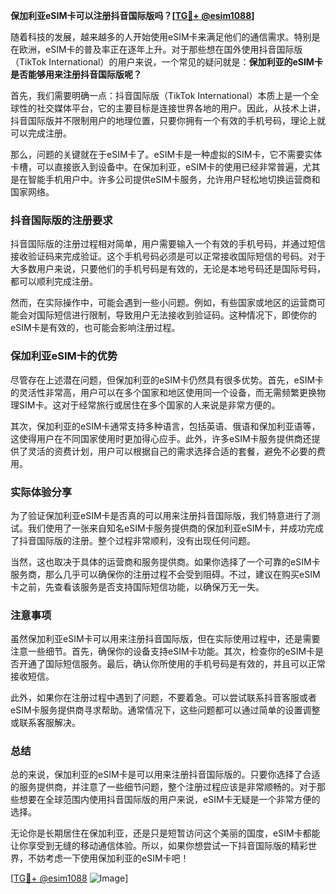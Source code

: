 **保加利亚eSIM卡可以注册抖音国际版吗？[[TG💪+ @esim1088](https://t.me/s/esim1088)]**

随着科技的发展，越来越多的人开始使用eSIM卡来满足他们的通信需求。特别是在欧洲，eSIM卡的普及率正在逐年上升。对于那些想在国外使用抖音国际版（TikTok International）的用户来说，一个常见的疑问就是：**保加利亚的eSIM卡是否能够用来注册抖音国际版呢？**

首先，我们需要明确一点：抖音国际版（TikTok International）本质上是一个全球性的社交媒体平台，它的主要目标是连接世界各地的用户。因此，从技术上讲，抖音国际版并不限制用户的地理位置，只要你拥有一个有效的手机号码，理论上就可以完成注册。

那么，问题的关键就在于eSIM卡了。eSIM卡是一种虚拟的SIM卡，它不需要实体卡槽，可以直接嵌入到设备中。在保加利亚，eSIM卡的使用已经非常普遍，尤其是在智能手机用户中。许多公司提供eSIM卡服务，允许用户轻松地切换运营商和国家网络。

### 抖音国际版的注册要求

抖音国际版的注册过程相对简单，用户需要输入一个有效的手机号码，并通过短信接收验证码来完成验证。这个手机号码必须是可以正常接收国际短信的号码。对于大多数用户来说，只要他们的手机号码是有效的，无论是本地号码还是国际号码，都可以顺利完成注册。

然而，在实际操作中，可能会遇到一些小问题。例如，有些国家或地区的运营商可能会对国际短信进行限制，导致用户无法接收到验证码。这种情况下，即使你的eSIM卡是有效的，也可能会影响注册过程。

### 保加利亚eSIM卡的优势

尽管存在上述潜在问题，但保加利亚的eSIM卡仍然具有很多优势。首先，eSIM卡的灵活性非常高，用户可以在多个国家和地区使用同一个设备，而无需频繁更换物理SIM卡。这对于经常旅行或居住在多个国家的人来说是非常方便的。

其次，保加利亚的eSIM卡通常支持多种语言，包括英语、俄语和保加利亚语等，这使得用户在不同国家使用时更加得心应手。此外，许多eSIM卡服务提供商还提供了灵活的资费计划，用户可以根据自己的需求选择合适的套餐，避免不必要的费用。

### 实际体验分享

为了验证保加利亚eSIM卡是否真的可以用来注册抖音国际版，我们特意进行了测试。我们使用了一张来自知名eSIM卡服务提供商的保加利亚eSIM卡，并成功完成了抖音国际版的注册。整个过程非常顺利，没有出现任何问题。

当然，这也取决于具体的运营商和服务提供商。如果你选择了一个可靠的eSIM卡服务商，那么几乎可以确保你的注册过程不会受到阻碍。不过，建议在购买eSIM卡之前，先查看该服务是否支持国际短信功能，以确保万无一失。

### 注意事项

虽然保加利亚eSIM卡可以用来注册抖音国际版，但在实际使用过程中，还是需要注意一些细节。首先，确保你的设备支持eSIM卡功能。其次，检查你的eSIM卡是否开通了国际短信服务。最后，确认你所使用的手机号码是有效的，并且可以正常接收短信。

此外，如果你在注册过程中遇到了问题，不要着急。可以尝试联系抖音客服或者eSIM卡服务提供商寻求帮助。通常情况下，这些问题都可以通过简单的设置调整或联系客服解决。

### 总结

总的来说，保加利亚的eSIM卡是可以用来注册抖音国际版的。只要你选择了合适的服务提供商，并注意了一些细节问题，整个注册过程应该是非常顺畅的。对于那些想要在全球范围内使用抖音国际版的用户来说，eSIM卡无疑是一个非常方便的选择。

无论你是长期居住在保加利亚，还是只是短暂访问这个美丽的国度，eSIM卡都能让你享受到无缝的移动通信体验。所以，如果你想尝试一下抖音国际版的精彩世界，不妨考虑一下使用保加利亚的eSIM卡吧！

[[TG💪+ @esim1088](https://t.me/s/esim1088) ![Image](https://i.postimg.cc/4NQfJmqS/Snipaste-2025-05-13-00-14-12.png)]